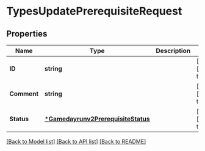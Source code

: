 # TypesUpdatePrerequisiteRequest

## Properties
Name | Type | Description | Notes
------------ | ------------- | ------------- | -------------
**ID** | **string** |  | [optional] [default to null]
**Comment** | **string** |  | [optional] [default to null]
**Status** | [***Gamedayrunv2PrerequisiteStatus**](gamedayrunv2.PrerequisiteStatus.md) |  | [optional] [default to null]

[[Back to Model list]](../README.md#documentation-for-models) [[Back to API list]](../README.md#documentation-for-api-endpoints) [[Back to README]](../README.md)

